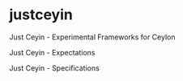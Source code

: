 justceyin
=========

Just Ceyin - Experimental Frameworks for Ceylon


Just Ceyin - Expectations


Just Ceyin - Specifications

